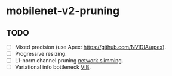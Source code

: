 # mobilenet-v2-pruning

## TODO

- [ ] Mixed precision (use Apex: https://github.com/NVIDIA/apex).
- [ ] Progressive resizing.
- [ ] L1-norm channel pruning [network slimming](https://arxiv.org/abs/1708.06519).
- [ ] Variational info bottleneck [VIB](https://arxiv.org/abs/1802.10399).
